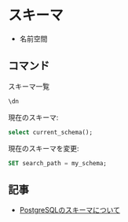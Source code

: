 # スキーマ

- 名前空間

## コマンド

スキーマ一覧

```sql
\dn
```

現在のスキーマ:

```sql
select current_schema();
```

現在のスキーマを変更:

```sql
SET search_path = my_schema;
```

## 記事

- [PostgreSQLのスキーマについて](https://qiita.com/kkk777/items/3ac148176cfee80bcc33)
